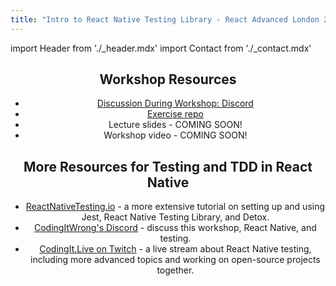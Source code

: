 ```yaml
---
title: "Intro to React Native Testing Library - React Advanced London 2022"
---
```


import Header from './_header.mdx'
import Contact from './_contact.mdx'

<Header />

## Workshop Resources

- [Discussion During Workshop: Discord](https://discord.gg/TKR6JYXk4T)
- [Exercise repo](https://github.com/CodingItWrong/intro-to-rntl-exercises)
- Lecture slides - COMING SOON!
- Workshop video - COMING SOON!

## More Resources for Testing and TDD in React Native

- [ReactNativeTesting.io](/) - a more extensive tutorial on setting up and using Jest, React Native Testing Library, and Detox.
- [CodingItWrong's Discord](https://discord.gg/jVXCxZPF6f) - discuss this workshop, React Native, and testing.
- [CodingIt.Live on Twitch](https://codingit.live) - a live stream about React Native testing, including more advanced topics and working on open-source projects together.

<Contact />
